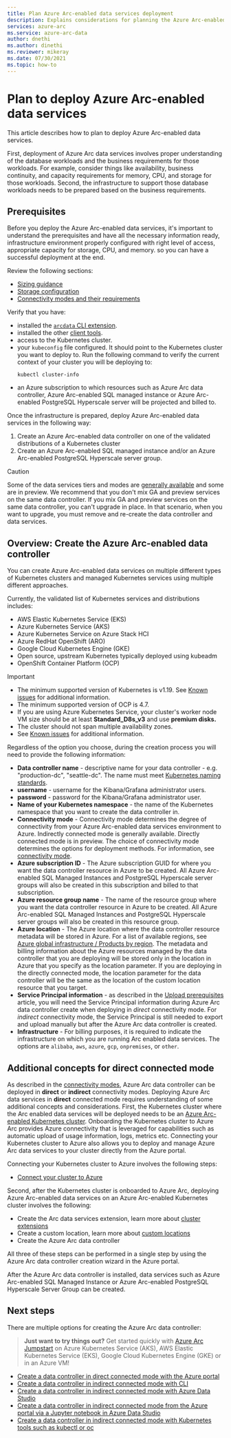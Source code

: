 ```yaml
---
title: Plan Azure Arc-enabled data services deployment
description: Explains considerations for planning the Azure Arc-enabled data services deployment
services: azure-arc
ms.service: azure-arc-data
author: dnethi
ms.author: dinethi
ms.reviewer: mikeray
ms.date: 07/30/2021
ms.topic: how-to
---
```

# Plan to deploy Azure Arc-enabled data services

This article describes how to plan to deploy Azure Arc-enabled data services.


First, deployment of Azure Arc data services involves proper understanding of the database workloads and the business requirements for those workloads. For example, consider things like availability, business continuity, and capacity requirements for memory, CPU, and storage for those workloads. Second, the infrastructure to support those database workloads needs to be prepared based on the business requirements.

## Prerequisites

Before you deploy the Azure Arc-enabled data services, it's important to understand the prerequisites and have all the necessary information ready, infrastructure environment properly configured with right level of access, appropriate capacity for storage, CPU, and memory. so you can have a successful deployment at the end.

Review the following sections:
- [Sizing guidance](sizing-guidance.md)
- [Storage configuration](storage-configuration.md)
- [Connectivity modes and their requirements](connectivity.md)

Verify that you have:
- installed the [`arcdata` CLI extension](install-arcdata-extension.md).
- installed the other [client tools](install-client-tools.md).
- access to the Kubernetes cluster.
- your `kubeconfig` file configured. It should point to the Kubernetes cluster you want to deploy to. Run the following command to verify the current context of your cluster you will be deploying to:
   ```console
   kubectl cluster-info
   ```
- an Azure subscription to which resources such as Azure Arc data controller, Azure Arc-enabled SQL managed instance or Azure Arc-enabled PostgreSQL Hyperscale server will be projected and billed to.

Once the infrastructure is prepared, deploy Azure Arc-enabled data services in the following way:
1. Create an Azure Arc-enabled data controller on one of the validated distributions of a Kubernetes cluster
1. Create an Azure Arc-enabled SQL managed instance and/or an Azure Arc-enabled PostgreSQL Hyperscale server group.

> [!CAUTION]
> Some of the data services tiers and modes are [generally available](release-notes.md) and some are in preview. We recommend that you don't mix GA and preview services on the same data controller. If you mix GA and preview services on the same data controller, you can't upgrade in place. In that scenario, when you want to upgrade, you must remove and re-create the data controller and data services.

## Overview: Create the Azure Arc-enabled data controller

You can create Azure Arc-enabled data services on multiple different types of Kubernetes clusters and managed Kubernetes services using multiple different approaches.

Currently, the validated list of Kubernetes services and distributions includes:


- AWS Elastic Kubernetes Service (EKS)
- Azure Kubernetes Service (AKS)
- Azure Kubernetes Service on Azure Stack HCI
- Azure RedHat OpenShift (ARO)
- Google Cloud Kubernetes Engine (GKE)
- Open source, upstream Kubernetes typically deployed using kubeadm
- OpenShift Container Platform (OCP)

> [!IMPORTANT]
> * The minimum supported version of Kubernetes is v1.19. See [Known issues](./release-notes.md#known-issues) for additional information.
> * The minimum supported version of OCP is 4.7.
> * If you are using Azure Kubernetes Service, your cluster's worker node VM size should be at least **Standard_D8s_v3** and use **premium disks.** 
> * The cluster should not span multiple availability zones. 
> * See [Known issues](./release-notes.md#known-issues) for additional information.

Regardless of the option you choose, during the creation process you will need to provide the following information:

- **Data controller name** - descriptive name for your data controller - e.g. "production-dc", "seattle-dc". The name must meet [Kubernetes naming standards](https://kubernetes.io/docs/concepts/overview/working-with-objects/names/).
- **username** - username for the Kibana/Grafana administrator users.
- **password** - password for the Kibana/Grafana administrator user.
- **Name of your Kubernetes namespace** - the name of the Kubernetes namespace that you want to create the data controller in.
- **Connectivity mode** - Connectivity mode determines the degree of connectivity from your Azure Arc-enabled data services environment to Azure. Indirectly connected mode is generally available. Directly connected mode is in preview.  The choice of connectivity mode determines the options for deployment methods.  For information, see [connectivity mode](./connectivity.md).
- **Azure subscription ID** - The Azure subscription GUID for where you want the data controller resource in Azure to be created.  All Azure Arc-enabled SQL Managed Instances and PostgreSQL Hyperscale server groups will also be created in this subscription and billed to that subscription.
- **Azure resource group name** - The name of the resource group where you want the data controller resource in Azure to be created.  All Azure Arc-enabled SQL Managed Instances and PostgreSQL Hyperscale server groups will also be created in this resource group.
- **Azure location** - The Azure location where the data controller resource metadata will be stored in Azure. For a list of available regions, see [Azure global infrastructure / Products by region](https://azure.microsoft.com/global-infrastructure/services/?products=azure-arc). The metadata and billing information about the Azure resources managed by the data controller that you are deploying will be stored only in the location in Azure that you specify as the location parameter. If you are deploying in the directly connected mode, the location parameter for the data controller will be the same as the location of the custom location resource that you target.
- **Service Principal information** - as described in the [Upload prerequisites](upload-metrics-and-logs-to-azure-monitor.md) article, you will need the Service Principal information during Azure Arc data controller create when deploying in *direct* connectivity mode. For *indirect* connectivity mode, the Service Principal is still needed to export and upload manually but after the Azure Arc data controller is created.
- **Infrastructure** - For billing purposes, it is required to indicate the infrastructure on which you are running Arc enabled data services.  The options are `alibaba`, `aws`, `azure`, `gcp`, `onpremises`, or `other`.

## Additional concepts for direct connected mode

As described in the [connectivity modes](./connectivity.md), Azure Arc data controller can be deployed in **direct** or **indirect** connectivity modes. Deploying Azure Arc data services in **direct** connected mode requires understanding of some additional concepts and considerations.
First, the Kubernetes cluster where the Arc enabled data services will be deployed needs to be an [Azure Arc-enabled Kubernetes cluster](../kubernetes/overview.md). Onboarding the Kubernetes cluster to Azure Arc provides Azure connectivity that is leveraged for capabilities such as automatic upload of usage information, logs, metrics etc. Connecting your Kubernetes cluster to Azure also allows you to deploy and manage Azure Arc data services to your cluster directly from the Azure portal.

Connecting your Kubernetes cluster to Azure involves the following steps:
- [Connect your cluster to Azure](../kubernetes/quickstart-connect-cluster.md)

Second, after the Kubernetes cluster is onboarded to Azure Arc, deploying Azure Arc-enabled data services on an Azure Arc-enabled Kubernetes cluster involves the following:
- Create the Arc data services extension, learn more about [cluster extensions](../kubernetes/conceptual-extensions.md)
- Create a custom location, learn more about [custom locations](../kubernetes/conceptual-custom-locations.md)
- Create the Azure Arc data controller

All three of these steps can be performed in a single step by using the Azure Arc data controller creation wizard in the Azure portal.

After the Azure Arc data controller is installed, data services such as Azure Arc-enabled SQL Managed Instance or Azure Arc-enabled PostgreSQL Hyperscale Server Group can be created.


## Next steps

There are multiple options for creating the Azure Arc data controller:

> **Just want to try things out?**
> Get started quickly with [Azure Arc Jumpstart](https://azurearcjumpstart.io/azure_arc_jumpstart/azure_arc_data/) on Azure Kubernetes Service (AKS), AWS Elastic Kubernetes Service (EKS), Google Cloud Kubernetes Engine (GKE) or in an Azure VM!
>
- [Create a data controller in direct connected mode with the Azure portal](create-data-controller-direct-prerequisites.md)
- [Create a data controller in indirect connected mode with CLI](create-data-controller-indirect-cli.md)
- [Create a data controller in indirect connected mode with Azure Data Studio](create-data-controller-indirect-azure-data-studio.md)
- [Create a data controller in indirect connected mode from the Azure portal via a Jupyter notebook in Azure Data Studio](create-data-controller-indirect-azure-portal.md)
- [Create a data controller in indirect connected mode with Kubernetes tools such as kubectl or oc](create-data-controller-using-kubernetes-native-tools.md)

